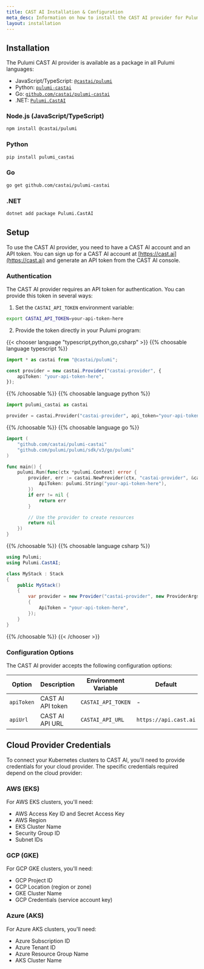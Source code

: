 ```yaml
---
title: CAST AI Installation & Configuration
meta_desc: Information on how to install the CAST AI provider for Pulumi.
layout: installation
---
```


## Installation

The Pulumi CAST AI provider is available as a package in all Pulumi languages:

* JavaScript/TypeScript: [`@castai/pulumi`](https://www.npmjs.com/package/@castai/pulumi)
* Python: [`pulumi-castai`](https://pypi.org/project/pulumi-castai/)
* Go: [`github.com/castai/pulumi-castai`](https://pkg.go.dev/github.com/castai/pulumi-castai)
* .NET: [`Pulumi.CastAI`](https://www.nuget.org/packages/CastAI.Pulumi)

### Node.js (JavaScript/TypeScript)

```bash
npm install @castai/pulumi
```

### Python

```bash
pip install pulumi_castai
```

### Go

```bash
go get github.com/castai/pulumi-castai
```

### .NET

```bash
dotnet add package Pulumi.CastAI
```

## Setup

To use the CAST AI provider, you need to have a CAST AI account and an API token. You can sign up for a CAST AI account at [https://cast.ai](https://cast.ai) and generate an API token from the CAST AI console.

### Authentication

The CAST AI provider requires an API token for authentication. You can provide this token in several ways:

1. Set the `CASTAI_API_TOKEN` environment variable:

```bash
export CASTAI_API_TOKEN=your-api-token-here
```

2. Provide the token directly in your Pulumi program:

{{< chooser language "typescript,python,go,csharp" >}}
{{% choosable language typescript %}}

```typescript
import * as castai from "@castai/pulumi";

const provider = new castai.Provider("castai-provider", {
    apiToken: "your-api-token-here",
});
```

{{% /choosable %}}
{{% choosable language python %}}

```python
import pulumi_castai as castai

provider = castai.Provider("castai-provider", api_token="your-api-token-here")
```

{{% /choosable %}}
{{% choosable language go %}}

```go
import (
    "github.com/castai/pulumi-castai"
    "github.com/pulumi/pulumi/sdk/v3/go/pulumi"
)

func main() {
    pulumi.Run(func(ctx *pulumi.Context) error {
        provider, err := castai.NewProvider(ctx, "castai-provider", &castai.ProviderArgs{
            ApiToken: pulumi.String("your-api-token-here"),
        })
        if err != nil {
            return err
        }

        // Use the provider to create resources
        return nil
    })
}
```

{{% /choosable %}}
{{% choosable language csharp %}}

```csharp
using Pulumi;
using Pulumi.CastAI;

class MyStack : Stack
{
    public MyStack()
    {
        var provider = new Provider("castai-provider", new ProviderArgs
        {
            ApiToken = "your-api-token-here",
        });
    }
}
```

{{% /choosable %}}
{{< /chooser >}}

### Configuration Options

The CAST AI provider accepts the following configuration options:

| Option | Description | Environment Variable | Default |
|--------|-------------|----------------------|---------|
| `apiToken` | CAST AI API token | `CASTAI_API_TOKEN` | - |
| `apiUrl` | CAST AI API URL | `CASTAI_API_URL` | `https://api.cast.ai` |

## Cloud Provider Credentials

To connect your Kubernetes clusters to CAST AI, you'll need to provide credentials for your cloud provider. The specific credentials required depend on the cloud provider:

### AWS (EKS)

For AWS EKS clusters, you'll need:

- AWS Access Key ID and Secret Access Key
- AWS Region
- EKS Cluster Name
- Security Group ID
- Subnet IDs

### GCP (GKE)

For GCP GKE clusters, you'll need:

- GCP Project ID
- GCP Location (region or zone)
- GKE Cluster Name
- GCP Credentials (service account key)

### Azure (AKS)

For Azure AKS clusters, you'll need:

- Azure Subscription ID
- Azure Tenant ID
- Azure Resource Group Name
- AKS Cluster Name
